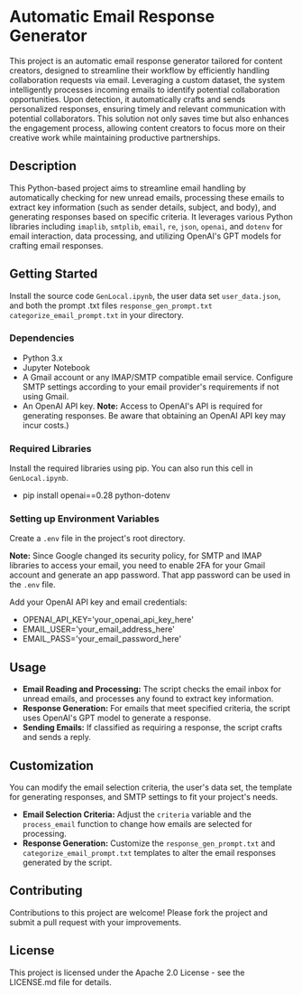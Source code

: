 # Automatic Email Response Generator

This project is an automatic email response generator tailored for content creators, designed to streamline their workflow by efficiently handling collaboration requests via email. Leveraging a custom dataset, the system intelligently processes incoming emails to identify potential collaboration opportunities. Upon detection, it automatically crafts and sends personalized responses, ensuring timely and relevant communication with potential collaborators. This solution not only saves time but also enhances the engagement process, allowing content creators to focus more on their creative work while maintaining productive partnerships.

## Description

This Python-based project aims to streamline email handling by automatically checking for new unread emails, processing these emails to extract key information (such as sender details, subject, and body), and generating responses based on specific criteria. It leverages various Python libraries including `imaplib`, `smtplib`, `email`, `re`, `json`, `openai`, and `dotenv` for email interaction, data processing, and utilizing OpenAI's GPT models for crafting email responses.

## Getting Started

Install the source code `GenLocal.ipynb`, the user data set `user_data.json`, and both the prompt .txt files `response_gen_prompt.txt` `categorize_email_prompt.txt` in your directory.

### Dependencies

- Python 3.x
- Jupyter Notebook
- A Gmail account or any IMAP/SMTP compatible email service. Configure SMTP settings according to your email provider's requirements if not using Gmail.
- An OpenAI API key. **Note:** Access to OpenAI's API is required for generating responses. Be aware that obtaining an OpenAI API key may incur costs.)

### Required Libraries

Install the required libraries using pip. You can also run this cell in `GenLocal.ipynb`.
  - pip install openai==0.28 python-dotenv

### Setting up Environment Variables

Create a `.env` file in the project's root directory.

**Note:** Since Google changed its security policy, for SMTP and IMAP libraries to access your email, you need to enable 2FA for your Gmail account and generate an app password. That app password can be used in the `.env` file.

Add your OpenAI API key and email credentials:
  - OPENAI_API_KEY='your_openai_api_key_here'
  - EMAIL_USER='your_email_address_here'
  - EMAIL_PASS='your_email_password_here'


## Usage

- **Email Reading and Processing:** The script checks the email inbox for unread emails, and processes any found to extract key information.
- **Response Generation:** For emails that meet specified criteria, the script uses OpenAI's GPT model to generate a response.
- **Sending Emails:** If classified as requiring a response, the script crafts and sends a reply.

## Customization

You can modify the email selection criteria, the user's data set, the template for generating responses, and SMTP settings to fit your project's needs.

- **Email Selection Criteria:** Adjust the `criteria` variable and the `process_email` function to change how emails are selected for processing.
- **Response Generation:** Customize the `response_gen_prompt.txt` and `categorize_email_prompt.txt` templates to alter the email responses generated by the script.

## Contributing

Contributions to this project are welcome! Please fork the project and submit a pull request with your improvements.

## License

This project is licensed under the Apache 2.0 License - see the LICENSE.md file for details.
